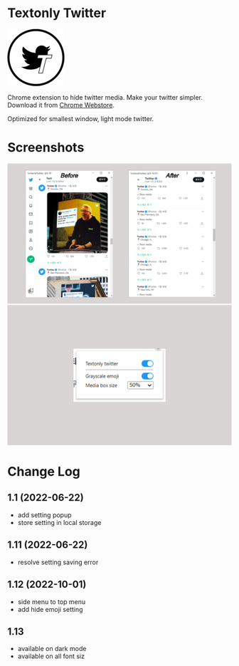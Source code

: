 # Textonly Twitter
![textonly twitter screenshot](https://github.com/ette9844/textonly-twitter/blob/master/images/icon-128.png?raw=true)

Chrome extension to hide twitter media. Make your twitter simpler. Download it from [Chrome Webstore](https://chrome.google.com/webstore/detail/textonly-twitter/dbonhfkddcpbknmccjclfigmfkpimfkf).

Optimized for smallest window, light mode twitter.

# Screenshots
![textonly twitter screenshot](https://github.com/ette9844/textonly-twitter/blob/master/images/store%20banner.png?raw=true)
![textonly twitter popup](https://github.com/ette9844/textonly-twitter/blob/master/images/popup.png?raw=true)

# Change Log
## 1.1 (2022-06-22)
* add setting popup
* store setting in local storage

## 1.11 (2022-06-22)
* resolve setting saving error

## 1.12 (2022-10-01)
* side menu to top menu
* add hide emoji setting

## 1.13
* available on dark mode
* available on all font siz
